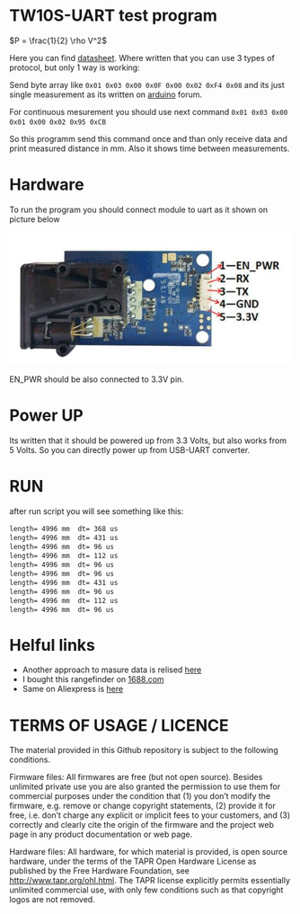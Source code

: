 # TW10S-UART test program

$P = \frac{1}{2} \rho V^2$

Here you can find [datasheet](./datasheet.pdf). Where written that you can use 3 types of protocol, but only 1 way is working:

Send byte array like ```0x01 0x03 0x00 0x0F 0x00 0x02 0xF4 0x08``` and its just single measurement as its written on [arduino](https://forum.arduino.cc/t/sending-receiving-laser-sensor-data/964759) forum.

For continuous mesurement you should use next command ```0x01 0x03 0x00 0x01 0x00 0x02 0x95 0xCB```

So this programm send this command once and than only receive data and print measured distance in mm.
Also it shows time between measurements.

# Hardware

To run the program you should connect module to uart as it shown on picture below 

![image](./pinout.jpg  "Title")

EN_PWR should be also connected to 3.3V pin.

# Power UP

Its written that it should be powered up from 3.3 Volts, but also works from 5 Volts. So you can directly power up from USB-UART converter.

# RUN

after run script you will see something like this:

```
length= 4996 mm  dt= 368 us
length= 4996 mm  dt= 431 us
length= 4996 mm  dt= 96 us
length= 4996 mm  dt= 112 us
length= 4996 mm  dt= 96 us
length= 4996 mm  dt= 96 us
length= 4996 mm  dt= 431 us
length= 4996 mm  dt= 96 us
length= 4996 mm  dt= 112 us
length= 4996 mm  dt= 96 us

```

# Helful links

- Another approach to masure data is relised [here](https://github.com/Steill/TW10SP-rangefinder)
- I bought this rangefinder on [1688.com](https://detail.1688.com/offer/593813055752.html)
- Same on Aliexpress is [here](https://aliexpress.ru/item/1005001771220191.html)



# TERMS OF USAGE / LICENCE

The material provided in this Github repository is subject to the following conditions. 

Firmware files: All firmwares are free (but not open source). Besides unlimited private use you are also granted the permission to use them for commercial purposes under the condition that (1) you don’t modify the firmware, e.g. remove or change copyright statements, (2) provide it for free, i.e. don’t charge any explicit or implicit fees to your customers, and (3) correctly and clearly cite the origin of the firmware and the project web page in any product documentation or web page. 

Hardware files: All hardware, for which material is provided, is open source hardware, under the terms of the TAPR Open Hardware License as published by the Free Hardware Foundation, see http://www.tapr.org/ohl.html. The TAPR license explicitly permits essentially unlimited commercial use, with only few conditions such as that copyright logos are not removed.
